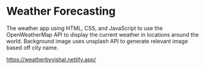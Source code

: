# Weather Forecasting


The weather app using HTML, CSS, and JavaScript to use the OpenWeatherMap API to display the current weather in locations around the world.
Background image uses unsplash API to generate relevant image based off city name.

https://weatherbyvishal.netlify.app/
